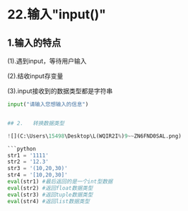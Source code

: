 # 22.输入"input()"

## 1.输入的特点

(1).遇到input，等待用户输入

(2).结收input存变量

(3).input接收到的数据类型都是字符串
```python
input("请输入您想输入的信息")


## 2.	转换数据类型

![](C:\Users\15498\Desktop\L(WQIR2I%)9~~ZN6FND0SAL.png)

```python
str1 = '1111'
str2 = '12.3'
str3 = '(10,20,30)'
str4 = '[10,20,30]'
eval(str1) #最后返回的是一个int型数据
eval(str2) #返回float数据类型
eval(str3) #返回tuple数据类型
eval(str4) #返回list数据类型
```

